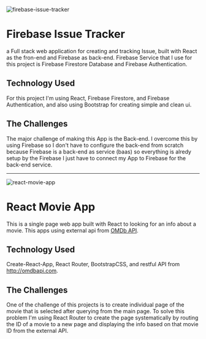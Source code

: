 ![firebase-issue-tracker](https://i.ibb.co/p1fV3zM/firebase-task.png)

# Firebase Issue Tracker
a Full stack web application for creating and tracking Issue, built with React as the fron-end and Firebase as back-end. Firebase Service that I use for this project is Firebase Firestore Database and Firebase Authentication.

## Technology Used
For this project I'm using React, Firebase Firestore, and Firebase Authentication, and also using Bootstrap for creating simple and clean ui.

## The Challenges
The major challenge of making this App is the Back-end. I overcome this by using Firebase so I don't have to configure the back-end from scratch because Firebase is a back-end as service (baas) so everything is alredy setup by the Firebase I just have to connect my App to Firebase for the back-end service.

---
![react-movie-app](https://i.ibb.co/pbqPDL2/react-movie-query.png)
# React Movie App
This is a single page web app built with React to looking for an info about a movie. This apps using external api from [OMDb API](http://ombdapi). 

## Technology Used
Create-React-App, React Router, BootstrapCSS, and restful API from http://omdbapi.com.

## The Challenges
One of the challenge of this projects is to create individual page of the movie that is selected after querying from the main page. To solve this problem I'm using React Router to create the page systematically by routing the ID of a movie to a new page and displaying the info based on that movie ID from the external API.
